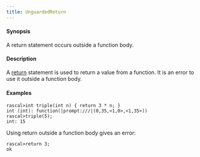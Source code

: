 ```yaml
---
title: UnguardedReturn
---
```


#### Synopsis

A return statement occurs outside a function body.

#### Description

A [return](../../Rascal/Statements/Return) statement is used to return a value from a function.
It is an error to use it outside a function body.

#### Examples


```rascal-shell
rascal>int triple(int n) { return 3 * n; }
int (int): function(|prompt:///|(0,35,<1,0>,<1,35>))
rascal>triple(5);
int: 15
```
Using return outside a function body gives an error:

```rascal-shell
rascal>return 3;
ok
```

